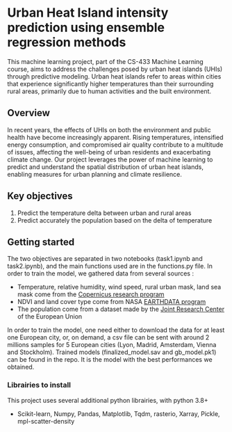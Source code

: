 # Urban Heat Island intensity prediction using ensemble regression methods

This machine learning project, part of the CS-433 Machine Learning course, aims to address the challenges posed by urban heat islands (UHIs) through predictive modeling. Urban heat islands refer to areas within cities that experience significantly higher temperatures than their surrounding rural areas, primarily due to human activities and the built environment.

## Overview

In recent years, the effects of UHIs on both the environment and public health have become increasingly apparent. Rising temperatures, intensified energy consumption, and compromised air quality contribute to a multitude of issues, affecting the well-being of urban residents and exacerbating climate change. Our project leverages the power of machine learning to predict and understand the spatial distribution of urban heat islands, enabling measures for urban planning and climate resilience.

## Key objectives
1. Predict the temperature delta between urban and rural areas
2. Predict accurately the population based on the delta of temperature

## Getting started

The two objectives are separated in two notebooks (task1.ipynb and task2.ipynb), and the main functions used are in the functions.py file. In order to train the model, we gathered data from several sources : 
- Temperature, relative humidity, wind speed, rural urban mask, land sea mask come from the [Copernicus research program](https://cds.climate.copernicus.eu/cdsapp#!/dataset/sis-urban-climate-cities%3Ftab=overview?tab=doc)
- NDVI and land cover type come from NASA [EARTHDATA program](https://appeears.earthdatacloud.nasa.gov/task/area)
- The population come from a dataset made by the [Joint Research Center](https://data.jrc.ec.europa.eu/dataset/be02937c-5a08-4732-a24a-03e0a48bdcda#dataaccess) of the European Union

In order to train the model, one need either to download the data for at least one European city, or, on demand, a csv file can be sent with around 2 millions samples for 5 European cities (Lyon, Madrid, Amsterdam, Vienna and Stockholm). Trained models (finalized_model.sav and gb_model.pk1) can be found in the repo. It is the model with the best performances we obtained.

### Librairies to install

This project uses several additional python librairies, with python 3.8+
- Scikit-learn, Numpy, Pandas, Matplotlib, Tqdm, rasterio, Xarray, Pickle, mpl-scatter-density
